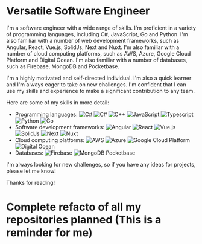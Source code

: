 # Versatile Software Engineer

I'm a software engineer with a wide range of skills. I'm proficient in a variety of programming languages, including C#, JavaScript, Go and Python. I'm also familiar with a number of web development frameworks, such as Angular, React, Vue.js, SolidJs, Next and Nuxt. I'm also familiar with a number of cloud computing platforms, such as AWS, Azure, Google Cloud Platform and Digital Ocean. I'm also familiar with a number of databases, such as Firebase, MongoDB and Pocketbase.

I'm a highly motivated and self-directed individual. I'm also a quick learner and I'm always eager to take on new challenges. I'm confident that I can use my skills and experience to make a significant contribution to any team.

Here are some of my skills in more detail:

- Programming languages:
  ![C#](https://api.iconify.design/skill-icons:dotnet.svg) ![C#](https://api.iconify.design/skill-icons:cs.svg) ![C++](https://api.iconify.design/skill-icons:cpp.svg) ![JavaScript](https://api.iconify.design/skill-icons:javascript.svg) ![Typescript](https://api.iconify.design/skill-icons:typescript.svg) ![Python](https://api.iconify.design/skill-icons:python-dark.svg) ![Go](https://api.iconify.design/skill-icons:golang.svg)
- Software development frameworks: ![Angular](https://api.iconify.design/logos:angular-icon.svg) ![React](https://api.iconify.design/logos:react.svg) ![Vue.js](https://api.iconify.design/logos:vue.svg) ![SolidJs](https://api.iconify.design/logos:solidjs-icon.svg) ![Next](https://api.iconify.design/logos:nextjs-icon.svg) ![Nuxt](https://api.iconify.design/logos:nuxt-icon.svg)
- Cloud computing platforms: ![AWS](https://api.iconify.design/logos:aws.svg) ![Azure](https://api.iconify.design/logos:azure-icon.svg) ![Google Cloud Platform](https://api.iconify.design/logos:google-cloud.svg) ![Digital Ocean](https://api.iconify.design/logos:digital-ocean.svg)
- Databases: ![Firebase](https://api.iconify.design/logos:firebase.svg) ![MongoDB](https://api.iconify.design/logos:mongodb-icon.svg) Pocketbase

I'm always looking for new challenges, so if you have any ideas for projects, please let me know!

Thanks for reading!

# Complete refacto of all my repositories planned (This is a reminder for me)
